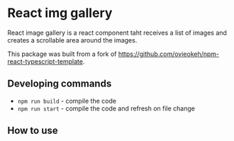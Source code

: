 # React img gallery

React image gallery is a react component taht receives a list of images and creates a scrollable area around the images.

This package was built from a fork of https://github.com/ovieokeh/npm-react-typescript-template.

## Developing commands

- `npm run build` - compile the code
- `npm run start` - compile the code and refresh on file change

## How to use
